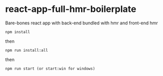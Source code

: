# react-app-full-hmr-boilerplate
Bare-bones react app with back-end bundled with hmr and front-end hmr

`npm install`

then

`npm run install:all`

then

`npm run start (or start:win for windows)`

